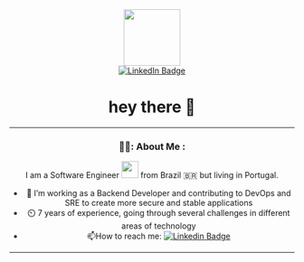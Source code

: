 

 <div>
 <div id="header" align="center">
  <img src="https://media.giphy.com/media/M9gbBd9nbDrOTu1Mqx/giphy.gif" width="100"/>
  <div id="badges">
    <a href="https://www.linkedin.com/in/douglas-l-mendes-4536b339/">
      <img src="https://img.shields.io/badge/LinkedIn-blue?style=for-the-badge&logo=linkedin&logoColor=white" alt="LinkedIn Badge"/>
    </a>
  </div>
  <img src="https://komarev.com/ghpvc/?username=dougmendes&style=flat-square&color=blue" alt=""/>
   <h1>
  hey there
 👋
</h1>
  
  ---

### 👨‍💻: About Me :
  I am a Software Engineer <img src="https://media.giphy.com/media/WUlplcMpOCEmTGBtBW/giphy.gif" width="30"> from Brazil 🇧🇷 but living in Portugal.
  - :telescope: I’m working as a Backend Developer and contributing to DevOps and SRE to create more secure and stable applications
  - ⏲️ 7 years of experience, going through several challenges in different areas of technology
  - :mailbox:How to reach me: <a href="https://www.linkedin.com/in/douglas-leonardo-mendes-4536b339/">![Linkedin Badge](https://img.shields.io/badge/-dougmendes-blue?style=flat&logo=Linkedin&logoColor=white)</a>

</div>

  ---
</div>
